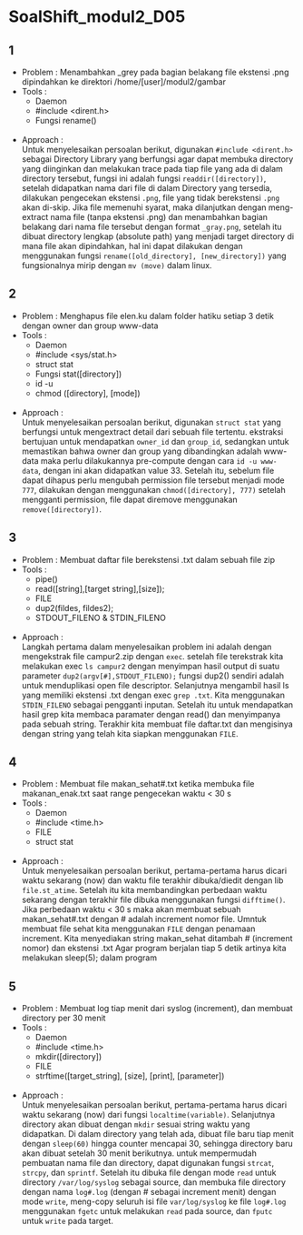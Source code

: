 # SoalShift_modul2_D05

## 1 <br/>
- Problem : Menambahkan _grey pada bagian belakang file ekstensi .png dipindahkan ke direktori /home/[user]/modul2/gambar <br/>
- Tools :
  - Daemon
  - #include <dirent.h>
  - Fungsi rename() <br/><br/>
- Approach : <br/>
Untuk menyelesaikan persoalan berikut, digunakan `#include <dirent.h>` sebagai Directory Library yang berfungsi agar dapat
membuka directory yang diinginkan dan melakukan trace pada tiap file yang ada di dalam directory tersebut, fungsi ini
adalah fungsi `readdir([directory])`, setelah didapatkan nama dari file di dalam Directory yang tersedia, dilakukan pengecekan
ekstensi `.png`, file yang tidak berekstensi `.png` akan di-skip. Jika file memenuhi syarat, maka dilanjutkan dengan meng-extract
nama file (tanpa ekstensi .png) dan menambahkan bagian belakang dari nama file tersebut dengan format `_gray.png`, setelah itu
dibuat directory lengkap (absolute path) yang menjadi target directory di mana file akan dipindahkan, hal ini dapat dilakukan
dengan menggunakan fungsi `rename([old_directory], [new_directory])` yang fungsionalnya mirip dengan `mv (move)` dalam linux.

## 2
- Problem : Menghapus file elen.ku dalam folder hatiku setiap 3 detik dengan owner dan group www-data <br/>
- Tools :
	- Daemon
	- #include <sys/stat.h>
	- struct stat
	- Fungsi stat([directory])
	- id -u <username>
	- chmod ([directory], [mode]) <br/><br/>
- Approach : <br/>
Untuk menyelesaikan persoalan berikut, digunakan `struct stat` yang berfungsi untuk mengextract detail dari sebuah file tertentu.
ekstraksi bertujuan untuk mendapatkan `owner_id` dan `group_id`, sedangkan untuk memastikan bahwa owner dan group yang dibandingkan
adalah www-data maka perlu dilakukannya pre-compute dengan cara `id -u www-data`, dengan ini akan didapatkan value 33. Setelah itu,
sebelum file dapat dihapus perlu mengubah permission file tersebut menjadi mode `777`, dilakukan dengan menggunakan `chmod([directory], 777)`
setelah mengganti permission, file dapat diremove menggunakan `remove([directory])`.

## 3
- Problem : Membuat daftar file berekstensi .txt dalam sebuah file zip <br/>
- Tools :
	- pipe()
	- read([string],[target string],[size]);
	- FILE
	- dup2(fildes, fildes2);
	- STDOUT_FILENO & STDIN_FILENO <br/> <br/>
- Approach : <br/> 
Langkah pertama dalam menyelesaikan problem ini adalah dengan mengekstrak file campur2.zip dengan `exec`. setelah file terekstrak kita melakukan exec `ls campur2` dengan menyimpan hasil output di suatu parameter `dup2(argv[#],STDOUT_FILENO);` fungsi dup2() sendiri adalah untuk menduplikasi open file descriptor. Selanjutnya mengambil hasil ls yang memiliki ekstensi .txt dengan exec `grep .txt`. Kita menggunakan `STDIN_FILENO` sebagai pengganti inputan. Setelah itu untuk mendapatkan hasil grep kita membaca paramater dengan read() dan menyimpanya pada sebuah string. Terakhir kita membuat file daftar.txt dan mengisinya dengan string yang telah kita siapkan menggunakan `FILE`.

## 4
- Problem : Membuat file makan_sehat#.txt ketika membuka file makanan_enak.txt saat range pengecekan waktu < 30 s <br/>
- Tools :
	- Daemon
	- #include <time.h>
	- FILE
	- struct stat <br/> <br/>
- Approach : <br/> 
Untuk menyelesaikan persoalan berikut, pertama-pertama harus dicari waktu sekarang (now) dan waktu file terakhir dibuka/diedit dengan lib `file.st_atime`. Setelah itu kita membandingkan perbedaan waktu sekarang dengan terakhir file dibuka menggunakan fungsi `difftime()`. Jika perbedaan waktu < 30 s maka akan membuat sebuah makan_sehat#.txt dengan # adalah increment nomor file.
Umntuk membuat file sehat kita menggunakan `FILE` dengan penamaan increment. Kita menyediakan string makan_sehat ditambah # (increment nomor) dan ekstensi .txt
Agar program berjalan tiap 5 detik artinya kita melakukan sleep(5); dalam program

## 5
- Problem : Membuat log tiap menit dari syslog (increment), dan membuat directory per 30 menit <br/>
- Tools :
	- Daemon
	- #include <time.h>
	- mkdir([directory])
	- FILE
	- strftime([target_string], [size], [print], [parameter]) <br/> <br/>
- Approach : <br/> 
Untuk menyelesaikan persoalan berikut, pertama-pertama harus dicari waktu sekarang (now) dari fungsi `localtime(variable)`.
Selanjutnya directory akan dibuat dengan `mkdir` sesuai string waktu yang didapatkan. Di dalam directory yang telah ada,
dibuat file baru tiap menit dengan `sleep(60)` hingga counter mencapai 30, sehingga directory baru akan dibuat setelah 30 menit berikutnya.
untuk mempermudah pembuatan nama file dan directory, dapat digunakan fungsi `strcat`, `strcpy`, dan `sprintf`. Setelah itu dibuka file dengan
mode `read` untuk directory `/var/log/syslog` sebagai source, dan membuka file directory dengan nama `log#.log` (dengan # sebagai increment menit)
dengan mode `write`, meng-copy seluruh isi file `var/log/syslog` ke file `log#.log` menggunakan `fgetc` untuk melakukan `read` pada source, dan `fputc` untuk
`write` pada target.
